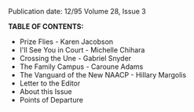 Publication date: 12/95
Volume 28, Issue 3

**TABLE OF CONTENTS:**
- Prize Flies - Karen Jacobson
- I'll See You in Court - Michelle Chihara
- Crossing the Une - Gabriel Snyder
- The Family Campus - Caroune Adams
- The Vanguard of the New NAACP - Hillary Margolis
- Letter to the Editor
- About this Issue
- Points of Departure

